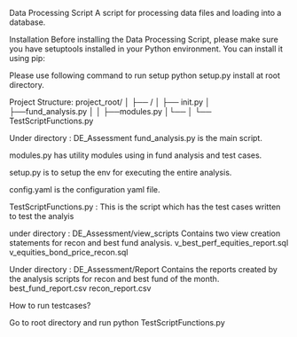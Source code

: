 Data Processing Script
A script for processing data files and loading into a database.

Installation
Before installing the Data Processing Script, please make sure you have setuptools installed in your Python environment. You can install it using pip:

Please use following command to run setup python setup.py install at root directory.

Project Structure:
project_root/ │ ├── / │ ├── init.py │ ├──fund_analysis.py │ │ ├──modules.py │└── │ └── TestScriptFunctions.py


Under directory : DE_Assessment
fund_analysis.py is the main script. 

modules.py has utility modules using in fund analysis and test cases.

setup.py is to setup the env for executing the entire analysis.

config.yaml is the configuration yaml file. 

TestScriptFunctions.py : This is the script which has the test cases written to test the analyis



under directory : DE_Assessment/view_scripts
Contains two view creation statements for recon and best fund analysis. 
v_best_perf_equities_report.sql
v_equities_bond_price_recon.sql

Under directory : DE_Assessment/Report
Contains the reports created by the analysis scripts for recon and best fund of the month. 
best_fund_report.csv
recon_report.csv

How to run testcases?

Go to root directory and run python TestScriptFunctions.py 
